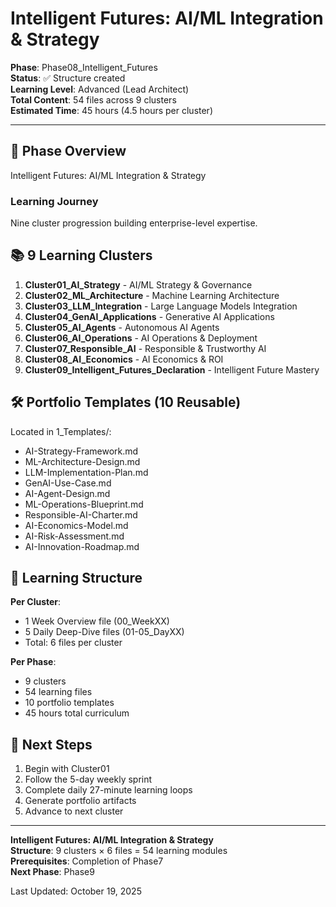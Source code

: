 # Intelligent Futures: AI/ML Integration & Strategy

**Phase**: Phase08_Intelligent_Futures  
**Status**: ✅ Structure created  
**Learning Level**: Advanced (Lead Architect)  
**Total Content**: 54 files across 9 clusters  
**Estimated Time**: 45 hours (4.5 hours per cluster)

---

## 🎯 Phase Overview

Intelligent Futures: AI/ML Integration & Strategy

### Learning Journey

Nine cluster progression building enterprise-level expertise.

## 📚 9 Learning Clusters

1. **Cluster01_AI_Strategy** - AI/ML Strategy & Governance
2. **Cluster02_ML_Architecture** - Machine Learning Architecture
3. **Cluster03_LLM_Integration** - Large Language Models Integration
4. **Cluster04_GenAI_Applications** - Generative AI Applications
5. **Cluster05_AI_Agents** - Autonomous AI Agents
6. **Cluster06_AI_Operations** - AI Operations & Deployment
7. **Cluster07_Responsible_AI** - Responsible & Trustworthy AI
8. **Cluster08_AI_Economics** - AI Economics & ROI
9. **Cluster09_Intelligent_Futures_Declaration** - Intelligent Future Mastery

## 🛠️ Portfolio Templates (10 Reusable)

Located in  1_Templates/:

- AI-Strategy-Framework.md
- ML-Architecture-Design.md
- LLM-Implementation-Plan.md
- GenAI-Use-Case.md
- AI-Agent-Design.md
- ML-Operations-Blueprint.md
- Responsible-AI-Charter.md
- AI-Economics-Model.md
- AI-Risk-Assessment.md
- AI-Innovation-Roadmap.md

## 📖 Learning Structure

**Per Cluster**:

- 1 Week Overview file (00_WeekXX)
- 5 Daily Deep-Dive files (01-05_DayXX)
- Total: 6 files per cluster

**Per Phase**:

- 9 clusters
- 54 learning files
- 10 portfolio templates
- 45 hours total curriculum

## 🚀 Next Steps

1. Begin with Cluster01
2. Follow the 5-day weekly sprint
3. Complete daily 27-minute learning loops
4. Generate portfolio artifacts
5. Advance to next cluster

---

**Intelligent Futures: AI/ML Integration & Strategy**  
**Structure**: 9 clusters × 6 files = 54 learning modules  
**Prerequisites**: Completion of Phase7  
**Next Phase**: Phase9

Last Updated: October 19, 2025

